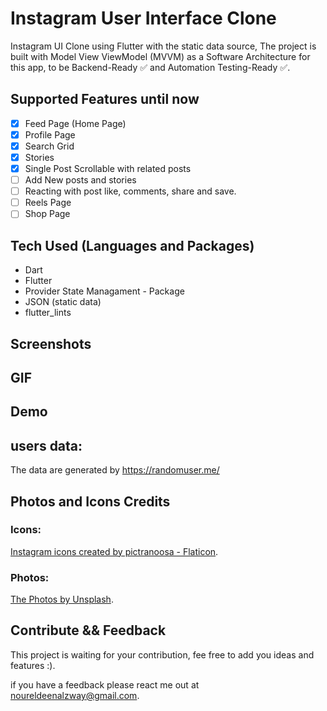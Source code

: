 # Instagram User Interface Clone

Instagram UI Clone using Flutter with the static data source,
The project is built with Model View ViewModel (MVVM) as a Software Architecture for this app, to be Backend-Ready ✅ and Automation Testing-Ready ✅.

## Supported Features until now

- [x] Feed Page (Home Page)
- [x] Profile Page
- [x] Search Grid
- [x] Stories
- [x] Single Post Scrollable with related posts
- [ ] Add New posts and stories
- [ ] Reacting with post like, comments, share and save.
- [ ] Reels Page
- [ ] Shop Page

## Tech Used (Languages and Packages)

- Dart
- Flutter
- Provider State Managament - Package
- JSON (static data)
- flutter_lints

## Screenshots

## GIF

## Demo

## users data:

The data are generated by https://randomuser.me/

## Photos and Icons Credits

### Icons:

[Instagram icons created by pictranoosa - Flaticon](https://www.flaticon.com/free-icons/instagram).

### Photos:

[The Photos by Unsplash](https://unsplash.com).

## Contribute && Feedback

This project is waiting for your contribution, fee free to add you ideas and features :).

if you have a feedback please react me out at noureldeenalzway@gmail.com.
